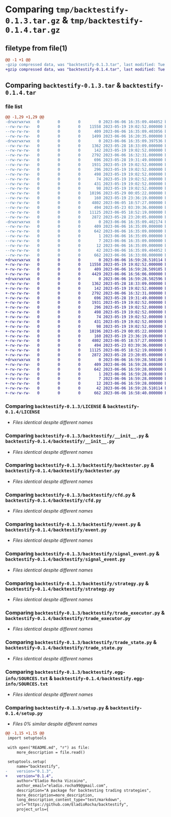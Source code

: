 # Comparing `tmp/backtestify-0.1.3.tar.gz` & `tmp/backtestify-0.1.4.tar.gz`

## filetype from file(1)

```diff
@@ -1 +1 @@
-gzip compressed data, was "backtestify-0.1.3.tar", last modified: Tue Jun  6 16:35:09 2023, max compression
+gzip compressed data, was "backtestify-0.1.4.tar", last modified: Tue Jun  6 16:59:28 2023, max compression
```

## Comparing `backtestify-0.1.3.tar` & `backtestify-0.1.4.tar`

### file list

```diff
@@ -1,29 +1,29 @@
-drwxrwxrwx   0        0        0        0 2023-06-06 16:35:09.404052 backtestify-0.1.3/
--rw-rw-rw-   0        0        0    11558 2023-05-19 19:02:52.000000 backtestify-0.1.3/LICENSE
--rw-rw-rw-   0        0        0      409 2023-06-06 16:35:09.403056 backtestify-0.1.3/PKG-INFO
--rw-rw-rw-   0        0        0     1499 2023-06-06 16:20:35.000000 backtestify-0.1.3/README.md
-drwxrwxrwx   0        0        0        0 2023-06-06 16:35:09.397536 backtestify-0.1.3/backtestify/
--rw-rw-rw-   0        0        0     1362 2023-05-28 18:33:09.000000 backtestify-0.1.3/backtestify/__init__.py
--rw-rw-rw-   0        0        0      142 2023-05-19 19:02:52.000000 backtestify-0.1.3/backtestify/account.py
--rw-rw-rw-   0        0        0     2792 2023-06-06 16:32:31.000000 backtestify-0.1.3/backtestify/backtester.py
--rw-rw-rw-   0        0        0      696 2023-05-28 19:31:49.000000 backtestify-0.1.3/backtestify/cfd.py
--rw-rw-rw-   0        0        0     1931 2023-05-19 19:02:52.000000 backtestify-0.1.3/backtestify/event.py
--rw-rw-rw-   0        0        0      296 2023-05-19 19:02:52.000000 backtestify-0.1.3/backtestify/event_execution_context.py
--rw-rw-rw-   0        0        0      498 2023-05-19 19:02:52.000000 backtestify-0.1.3/backtestify/event_execution_strategy.py
--rw-rw-rw-   0        0        0       74 2023-05-19 19:02:52.000000 backtestify-0.1.3/backtestify/event_type.py
--rw-rw-rw-   0        0        0      431 2023-05-19 19:02:52.000000 backtestify-0.1.3/backtestify/financial_instrument.py
--rw-rw-rw-   0        0        0       98 2023-05-19 19:02:52.000000 backtestify-0.1.3/backtestify/instrument_type.py
--rw-rw-rw-   0        0        0    10196 2023-05-29 00:05:22.000000 backtestify-0.1.3/backtestify/signal_event.py
--rw-rw-rw-   0        0        0      160 2023-05-19 23:36:19.000000 backtestify-0.1.3/backtestify/signal_type.py
--rw-rw-rw-   0        0        0     4802 2023-06-05 18:57:27.000000 backtestify-0.1.3/backtestify/strategy.py
--rw-rw-rw-   0        0        0      494 2023-05-23 03:39:36.000000 backtestify-0.1.3/backtestify/trade.py
--rw-rw-rw-   0        0        0    11125 2023-06-05 18:52:19.000000 backtestify-0.1.3/backtestify/trade_executor.py
--rw-rw-rw-   0        0        0     2872 2023-05-28 23:20:05.000000 backtestify-0.1.3/backtestify/trade_state.py
-drwxrwxrwx   0        0        0        0 2023-06-06 16:35:09.402174 backtestify-0.1.3/backtestify.egg-info/
--rw-rw-rw-   0        0        0      409 2023-06-06 16:35:09.000000 backtestify-0.1.3/backtestify.egg-info/PKG-INFO
--rw-rw-rw-   0        0        0      642 2023-06-06 16:35:09.000000 backtestify-0.1.3/backtestify.egg-info/SOURCES.txt
--rw-rw-rw-   0        0        0        1 2023-06-06 16:35:09.000000 backtestify-0.1.3/backtestify.egg-info/dependency_links.txt
--rw-rw-rw-   0        0        0        7 2023-06-06 16:35:09.000000 backtestify-0.1.3/backtestify.egg-info/requires.txt
--rw-rw-rw-   0        0        0       12 2023-06-06 16:35:09.000000 backtestify-0.1.3/backtestify.egg-info/top_level.txt
--rw-rw-rw-   0        0        0       42 2023-06-06 16:35:09.404052 backtestify-0.1.3/setup.cfg
--rw-rw-rw-   0        0        0      662 2023-06-06 16:33:08.000000 backtestify-0.1.3/setup.py
+drwxrwxrwx   0        0        0        0 2023-06-06 16:59:28.510114 backtestify-0.1.4/
+-rw-rw-rw-   0        0        0    11558 2023-05-19 19:02:52.000000 backtestify-0.1.4/LICENSE
+-rw-rw-rw-   0        0        0      409 2023-06-06 16:59:28.509105 backtestify-0.1.4/PKG-INFO
+-rw-rw-rw-   0        0        0     4429 2023-06-06 16:56:06.000000 backtestify-0.1.4/README.md
+drwxrwxrwx   0        0        0        0 2023-06-06 16:59:28.502596 backtestify-0.1.4/backtestify/
+-rw-rw-rw-   0        0        0     1362 2023-05-28 18:33:09.000000 backtestify-0.1.4/backtestify/__init__.py
+-rw-rw-rw-   0        0        0      142 2023-05-19 19:02:52.000000 backtestify-0.1.4/backtestify/account.py
+-rw-rw-rw-   0        0        0     2792 2023-06-06 16:32:31.000000 backtestify-0.1.4/backtestify/backtester.py
+-rw-rw-rw-   0        0        0      696 2023-05-28 19:31:49.000000 backtestify-0.1.4/backtestify/cfd.py
+-rw-rw-rw-   0        0        0     1931 2023-05-19 19:02:52.000000 backtestify-0.1.4/backtestify/event.py
+-rw-rw-rw-   0        0        0      296 2023-05-19 19:02:52.000000 backtestify-0.1.4/backtestify/event_execution_context.py
+-rw-rw-rw-   0        0        0      498 2023-05-19 19:02:52.000000 backtestify-0.1.4/backtestify/event_execution_strategy.py
+-rw-rw-rw-   0        0        0       74 2023-05-19 19:02:52.000000 backtestify-0.1.4/backtestify/event_type.py
+-rw-rw-rw-   0        0        0      431 2023-05-19 19:02:52.000000 backtestify-0.1.4/backtestify/financial_instrument.py
+-rw-rw-rw-   0        0        0       98 2023-05-19 19:02:52.000000 backtestify-0.1.4/backtestify/instrument_type.py
+-rw-rw-rw-   0        0        0    10196 2023-05-29 00:05:22.000000 backtestify-0.1.4/backtestify/signal_event.py
+-rw-rw-rw-   0        0        0      160 2023-05-19 23:36:19.000000 backtestify-0.1.4/backtestify/signal_type.py
+-rw-rw-rw-   0        0        0     4802 2023-06-05 18:57:27.000000 backtestify-0.1.4/backtestify/strategy.py
+-rw-rw-rw-   0        0        0      494 2023-05-23 03:39:36.000000 backtestify-0.1.4/backtestify/trade.py
+-rw-rw-rw-   0        0        0    11125 2023-06-05 18:52:19.000000 backtestify-0.1.4/backtestify/trade_executor.py
+-rw-rw-rw-   0        0        0     2872 2023-05-28 23:20:05.000000 backtestify-0.1.4/backtestify/trade_state.py
+drwxrwxrwx   0        0        0        0 2023-06-06 16:59:28.508100 backtestify-0.1.4/backtestify.egg-info/
+-rw-rw-rw-   0        0        0      409 2023-06-06 16:59:28.000000 backtestify-0.1.4/backtestify.egg-info/PKG-INFO
+-rw-rw-rw-   0        0        0      642 2023-06-06 16:59:28.000000 backtestify-0.1.4/backtestify.egg-info/SOURCES.txt
+-rw-rw-rw-   0        0        0        1 2023-06-06 16:59:28.000000 backtestify-0.1.4/backtestify.egg-info/dependency_links.txt
+-rw-rw-rw-   0        0        0        7 2023-06-06 16:59:28.000000 backtestify-0.1.4/backtestify.egg-info/requires.txt
+-rw-rw-rw-   0        0        0       12 2023-06-06 16:59:28.000000 backtestify-0.1.4/backtestify.egg-info/top_level.txt
+-rw-rw-rw-   0        0        0       42 2023-06-06 16:59:28.510114 backtestify-0.1.4/setup.cfg
+-rw-rw-rw-   0        0        0      662 2023-06-06 16:58:40.000000 backtestify-0.1.4/setup.py
```

### Comparing `backtestify-0.1.3/LICENSE` & `backtestify-0.1.4/LICENSE`

 * *Files identical despite different names*

### Comparing `backtestify-0.1.3/backtestify/__init__.py` & `backtestify-0.1.4/backtestify/__init__.py`

 * *Files identical despite different names*

### Comparing `backtestify-0.1.3/backtestify/backtester.py` & `backtestify-0.1.4/backtestify/backtester.py`

 * *Files identical despite different names*

### Comparing `backtestify-0.1.3/backtestify/cfd.py` & `backtestify-0.1.4/backtestify/cfd.py`

 * *Files identical despite different names*

### Comparing `backtestify-0.1.3/backtestify/event.py` & `backtestify-0.1.4/backtestify/event.py`

 * *Files identical despite different names*

### Comparing `backtestify-0.1.3/backtestify/signal_event.py` & `backtestify-0.1.4/backtestify/signal_event.py`

 * *Files identical despite different names*

### Comparing `backtestify-0.1.3/backtestify/strategy.py` & `backtestify-0.1.4/backtestify/strategy.py`

 * *Files identical despite different names*

### Comparing `backtestify-0.1.3/backtestify/trade_executor.py` & `backtestify-0.1.4/backtestify/trade_executor.py`

 * *Files identical despite different names*

### Comparing `backtestify-0.1.3/backtestify/trade_state.py` & `backtestify-0.1.4/backtestify/trade_state.py`

 * *Files identical despite different names*

### Comparing `backtestify-0.1.3/backtestify.egg-info/SOURCES.txt` & `backtestify-0.1.4/backtestify.egg-info/SOURCES.txt`

 * *Files identical despite different names*

### Comparing `backtestify-0.1.3/setup.py` & `backtestify-0.1.4/setup.py`

 * *Files 0% similar despite different names*

```diff
@@ -1,15 +1,15 @@
 import setuptools
 
 with open("README.md", "r") as file:
     more_description = file.read()
 
 setuptools.setup(
     name="backtestify",
-    version="0.1.3",
+    version="0.1.4",
     author="Eladio Rocha Vizcaino",
     author_email="eladio.rocha99@gmail.com",
     description="A package for backtesting trading strategies",
     more_description=more_description,
     long_description_content_type="text/markdown",
     url="https://github.com/EladioRocha/backtestify",
     project_urls={
```

